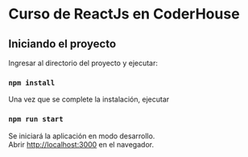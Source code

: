 # Curso de ReactJs en CoderHouse

## Iniciando el proyecto

Ingresar al directorio del proyecto y ejecutar:

### `npm install`

Una vez que se complete la instalación, ejecutar

### `npm run start`

Se iniciará la aplicación en modo desarrollo.\
Abrir [http://localhost:3000](http://localhost:3000) en el navegador.
